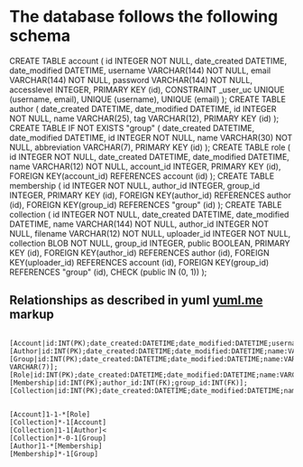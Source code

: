 The database follows the following schema
=========================================

CREATE TABLE account (
	id INTEGER NOT NULL, 
	date_created DATETIME, 
	date_modified DATETIME, 
	username VARCHAR(144) NOT NULL, 
	email VARCHAR(144) NOT NULL, 
	password VARCHAR(144) NOT NULL, 
	accesslevel INTEGER, 
	PRIMARY KEY (id), 
	CONSTRAINT _user_uc UNIQUE (username, email), 
	UNIQUE (username), 
	UNIQUE (email)
);
CREATE TABLE author (
	date_created DATETIME, 
	date_modified DATETIME, 
	id INTEGER NOT NULL, 
	name VARCHAR(25), 
	tag VARCHAR(12), 
	PRIMARY KEY (id)
);
CREATE TABLE IF NOT EXISTS "group" (
	date_created DATETIME, 
	date_modified DATETIME, 
	id INTEGER NOT NULL, 
	name VARCHAR(30) NOT NULL, 
	abbreviation VARCHAR(7), 
	PRIMARY KEY (id)
);
CREATE TABLE role (
	id INTEGER NOT NULL, 
	date_created DATETIME, 
	date_modified DATETIME, 
	name VARCHAR(12) NOT NULL, 
	account_id INTEGER, 
	PRIMARY KEY (id), 
	FOREIGN KEY(account_id) REFERENCES account (id)
);
CREATE TABLE membership (
	id INTEGER NOT NULL, 
	author_id INTEGER, 
	group_id INTEGER, 
	PRIMARY KEY (id), 
	FOREIGN KEY(author_id) REFERENCES author (id), 
	FOREIGN KEY(group_id) REFERENCES "group" (id)
);
CREATE TABLE collection (
	id INTEGER NOT NULL, 
	date_created DATETIME, 
	date_modified DATETIME, 
	name VARCHAR(144) NOT NULL, 
	author_id INTEGER NOT NULL, 
	filename VARCHAR(12) NOT NULL, 
	uploader_id INTEGER NOT NULL, 
	collection BLOB NOT NULL, 
	group_id INTEGER, 
	public BOOLEAN, 
	PRIMARY KEY (id), 
	FOREIGN KEY(author_id) REFERENCES author (id), 
	FOREIGN KEY(uploader_id) REFERENCES account (id), 
	FOREIGN KEY(group_id) REFERENCES "group" (id), 
	CHECK (public IN (0, 1))
);


Relationships as described in yuml [yuml.me](http://yuml.me) markup
----------------------------

```

[Account|id:INT(PK);date_created:DATETIME;date_modified:DATETIME;username:VARCHAR(144);email:VARCHAR(144);password:VARCHAR(144);accesslevel:INTEGER]
[Author|id:INT(PK);date_created:DATETIME;date_modified:DATETIME;name:VARCHAR(25);tag:VARCHAR(12)]
[Group|id:INT(PK);date_created:DATETIME;date_modified:DATETIME;name:VARCHAR(30);abbreviation VARCHAR(7)];
[Role|id:INT(PK);date_created:DATETIME;date_modified:DATETIME;name:VARCHAR(12);account_id:INT(FK)];
[Membership|id:INT(PK);author_id:INT(FK);group_id:INT(FK)];
[Collection|id:INT(PK);date_created:DATETIME;date_modified:DATETIME;name:VARCHAR(144);author_id:INT(FK);filename:VARCHAR(12);uploader_id:INT(FK);collection:BLOB;group_id:INT(FK);public:BOOLEAN]


[Account]1-1-*[Role]
[Collection]*-1[Account]
[Collection]1-1[Author]<
[Collection]*-0-1[Group]
[Author]1-*[Membership]
[Membership]*-1[Group]

```

